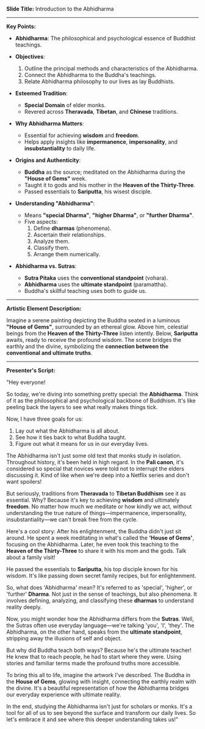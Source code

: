 **Slide Title:** Introduction to the Abhidharma

---

**Key Points:**

- **Abhidharma**: The philosophical and psychological essence of Buddhist teachings.
  
- **Objectives**:
  1. Outline the principal methods and characteristics of the Abhidharma.
  2. Connect the Abhidharma to the Buddha's teachings.
  3. Relate Abhidharma philosophy to our lives as lay Buddhists.

- **Esteemed Tradition**:
  - **Special Domain** of elder monks.
  - Revered across **Theravada**, **Tibetan**, and **Chinese** traditions.

- **Why Abhidharma Matters**:
  - Essential for achieving **wisdom** and **freedom**.
  - Helps apply insights like **impermanence**, **impersonality**, and **insubstantiality** to daily life.

- **Origins and Authenticity**:
  - **Buddha** as the source; meditated on the Abhidharma during the **"House of Gems"** week.
  - Taught it to gods and his mother in the **Heaven of the Thirty-Three**.
  - Passed essentials to **Sariputta**, his wisest disciple.

- **Understanding "Abhidharma"**:
  - Means **"special Dharma"**, **"higher Dharma"**, or **"further Dharma"**.
  - Five aspects:
    1. Define **dharmas** (phenomena).
    2. Ascertain their relationships.
    3. Analyze them.
    4. Classify them.
    5. Arrange them numerically.

- **Abhidharma vs. Sutras**:
  - **Sutra Pitaka** uses the **conventional standpoint** (vohara).
  - **Abhidharma** uses the **ultimate standpoint** (paramattha).
  - Buddha's skillful teaching uses both to guide us.

---

**Artistic Element Description:**

Imagine a serene painting depicting the Buddha seated in a luminous **"House of Gems"**, surrounded by an ethereal glow. Above him, celestial beings from the **Heaven of the Thirty-Three** listen intently. Below, **Sariputta** awaits, ready to receive the profound wisdom. The scene bridges the earthly and the divine, symbolizing the **connection between the conventional and ultimate truths**.

---

**Presenter's Script:**

"Hey everyone!

So today, we're diving into something pretty special: the **Abhidharma**. Think of it as the philosophical and psychological backbone of Buddhism. It's like peeling back the layers to see what really makes things tick.

Now, I have three goals for us:
1. Lay out what the Abhidharma is all about.
2. See how it ties back to what Buddha taught.
3. Figure out what it means for us in our everyday lives.

The Abhidharma isn't just some old text that monks study in isolation. Throughout history, it's been held in high regard. In the **Pali canon**, it's considered so special that novices were told not to interrupt the elders discussing it. Kind of like when we're deep into a Netflix series and don't want spoilers!

But seriously, traditions from **Theravada** to **Tibetan Buddhism** see it as essential. Why? Because it's key to achieving **wisdom** and ultimately **freedom**. No matter how much we meditate or how kindly we act, without understanding the true nature of things—impermanence, impersonality, insubstantiality—we can't break free from the cycle.

Here's a cool story: After his enlightenment, the Buddha didn't just sit around. He spent a week meditating in what's called the **'House of Gems'**, focusing on the Abhidharma. Later, he even took this teaching to the **Heaven of the Thirty-Three** to share it with his mom and the gods. Talk about a family visit!

He passed the essentials to **Sariputta**, his top disciple known for his wisdom. It's like passing down secret family recipes, but for enlightenment.

So, what does 'Abhidharma' mean? It's referred to as 'special', 'higher', or 'further' **Dharma**. Not just in the sense of teachings, but also phenomena. It involves defining, analyzing, and classifying these **dharmas** to understand reality deeply.

Now, you might wonder how the Abhidharma differs from the **Sutras**. Well, the Sutras often use everyday language—we're talking 'you', 'I', 'they'. The Abhidharma, on the other hand, speaks from the **ultimate standpoint**, stripping away the illusions of self and object.

But why did Buddha teach both ways? Because he's the ultimate teacher! He knew that to reach people, he had to start where they were. Using stories and familiar terms made the profound truths more accessible.

To bring this all to life, imagine the artwork I've described. The Buddha in the **House of Gems**, glowing with insight, connecting the earthly realm with the divine. It's a beautiful representation of how the Abhidharma bridges our everyday experience with ultimate reality.

In the end, studying the Abhidharma isn't just for scholars or monks. It's a tool for all of us to see beyond the surface and transform our daily lives. So let's embrace it and see where this deeper understanding takes us!"